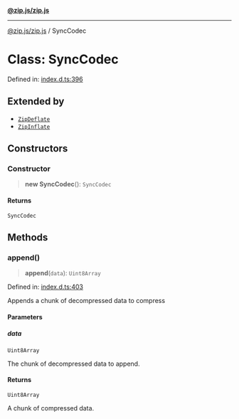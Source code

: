 [**@zip.js/zip.js**](../README.md)

***

[@zip.js/zip.js](../globals.md) / SyncCodec

# Class: SyncCodec

Defined in: [index.d.ts:396](https://github.com/gildas-lormeau/zip.js/blob/ac43341b8867abfc96920b30361a638957ffd437/index.d.ts#L396)

## Extended by

- [`ZipDeflate`](ZipDeflate.md)
- [`ZipInflate`](ZipInflate.md)

## Constructors

### Constructor

> **new SyncCodec**(): `SyncCodec`

#### Returns

`SyncCodec`

## Methods

### append()

> **append**(`data`): `Uint8Array`

Defined in: [index.d.ts:403](https://github.com/gildas-lormeau/zip.js/blob/ac43341b8867abfc96920b30361a638957ffd437/index.d.ts#L403)

Appends a chunk of decompressed data to compress

#### Parameters

##### data

`Uint8Array`

The chunk of decompressed data to append.

#### Returns

`Uint8Array`

A chunk of compressed data.
